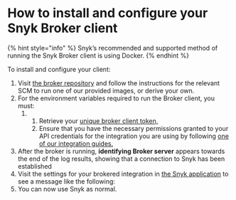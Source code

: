 # How to install and configure your Snyk Broker client

{% hint style="info" %}
Snyk’s recommended and supported method of running the Snyk Broker client is using Docker.
{% endhint %}

To install and configure your client:

1. Visit [the broker repository](https://github.com/snyk/broker) and follow the instructions for the relevant SCM to run one of our provided images, or derive your own.
2. For the environment variables required to run the Broker client, you must:
   1. 1. Retrieve your [unique broker client token,](https://docs.snyk.io/integrations/snyk-broker/retrieve-a-unique-broker-client-token)
      2. Ensure that you have the necessary permissions granted to your API credentials for the integration you are using by following [one of our integration guides.](https://docs.snyk.io/integrations)
3. After the broker is running, **identifying Broker server** appears towards the end of the log results, showing that a connection to Snyk has been established
4. Visit the settings for your brokered integration in [the Snyk application](https://app.snyk.io/) to see a message like the following: 
5. You can now use Snyk as normal.

